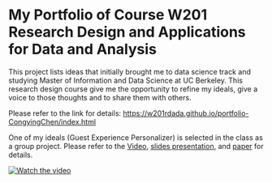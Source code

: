 # My  Portfolio of Course W201 Research Design and Applications for Data and Analysis

This project lists ideas that initially brought me to data science track and studying Master of Information and Data Science at UC Berkeley. This research design course give me the opportunity to refine my ideals, give a voice to those thoughts and to share them with others.

Please refer to the link for details: https://w201rdada.github.io/portfolio-CongyingChen/index.html

One of my ideals (Guest Experience Personalizer) is selected in the class as a group project. Please refer to the [Video](https://drive.google.com/file/d/1MbKdP3_y5XJoYJTzlzqDrDNnq7ZsLHc4/view?usp=sharing), [slides presentation](https://github.com/CongyingChen/Data-Science-Portfolio/blob/master/Research_Design/Guest_Experience_Personalizer(GEP).pdf), and [paper](https://github.com/CongyingChen/Data-Science-Portfolio/blob/master/Research_Design/Guest_Experience_Personalizer(GEP)_Paper.pdf) for details.

[![Watch the video](~code/video_page.png)](https://drive.google.com/file/d/1MbKdP3_y5XJoYJTzlzqDrDNnq7ZsLHc4/view?usp=sharing)
